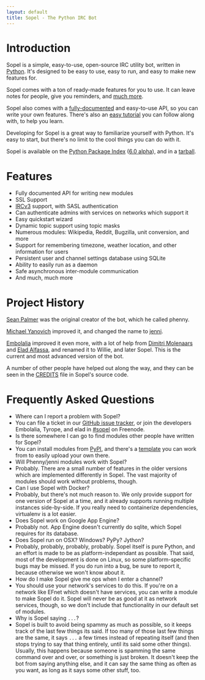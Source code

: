 ```yaml
---
layout: default
title: Sopel - The Python IRC Bot
---
```


# Introduction

<span class="Sopel">Sopel</span> is a simple, easy-to-use, open-source IRC
utility bot, written in [Python](http://python.org). It's designed to be easy
to use, easy to run, and easy to make new features for.

<span class="Sopel">Sopel</span> comes with a ton of ready-made features for
you to use. It can leave notes for people, give you reminders, and
[much more](https://github.com/sopel-irc/sopel/wiki/Commands).

<span class="Sopel">Sopel</span> also comes with a
[fully-documented](/docs) and
easy-to-use API, so you can write your own features. There's also an
[easy tutorial](https://github.com/sopel-irc/sopel/wiki/Sopel-tutorial,-Part-1)
you can follow along with, to help you learn.

Developing for <span class="Sopel">Sopel</span> is a great way to familiarize
yourself with Python. It's easy to start, but there's no limit to the cool
things you can do with it.

<span class="Sopel">Sopel</span> is available on the
[Python Package Index](http://pypi.python.org/pypi/willie/)
([6.0 alpha](http://pypi.python.org/pypi/sopel)), and in a
[tarball](https://github.com/sopel-irc/sopel/releases/latest).

# Features

* Fully documented API for writing new modules
* SSL Support
* [IRCv3](http://ircv3.org) support, with SASL authentication
* Can authenticate admins with services on networks which support it
* Easy quickstart wizard
* Dynamic topic support using topic masks
* Numerous modules: Wikipedia, Reddit, Bugzilla, unit conversion, and more
* Support for remembering timezone, weather location, and other information for
users
* Persistent user and channel settings database using SQLite
* Ability to easily run as a daemon
* Safe asynchronous inter-module communication
* And much, much more

# Project History

[Sean Palmer](http://inamidst.com/) was the original creator of the bot, which
he called phenny.

[Michael Yanovich](https://yanovich.net) improved it, and changed the name to
[jenni](https://github.com/myano/jenni/).

[Embolalia](https://embolalia.com) improved it even more, with a lot of
help from [Dimitri Molenaars](http://tyrope.nl) and
[Elad Alfassa](http://eladalfassa.com), and renamed it to Willie, and later
Sopel. This is the current and most advanced version of the bot.

A number of other people have helped out along the way, and they can be seen in
the [CREDITS](https://github.com/sopel-irc/sopel/blob/master/CREDITS) file in
Sopel's source code.

# Frequently Asked Questions

<ul class="faq">
<li class="q">Where can I report a problem with Sopel?</li>

<li class="a">You can file a ticket in our <a
href="https://github.com/sopel-irc/sopel/issues">GitHub issue tracker</a>, or
join the developers Embolalia, Tyrope, and elad in 
<a href="irc://irc.freenode.net/#sopel">#sopel</a> on Freenode.</li>

<li class="q">Is there somewhere I can go to find modules other people have
written for Sopel?</li>

<li class="a">You can install modules from <a href="https://pypi.python.org/pypi?:action=search&term=sopel_modules&submit=search">PyPI</a>,
and there's a <a href="https://github.com/sopel-irc/sopel-cookiecutter">template</a>
you can work from to easily upload your own there.

<li class="q">Will Phenny/jenni modules work with Sopel?</li>

<li class="a">Probably. There are a small number of features in the older
versions which are implemented differently in Sopel. The vast majority of
modules should work without problems, though.</li>

<li class="q">Can I use Sopel with Docker?</li>

<li class="a">Probably, but there's not much reason to. We only provide support
for one version of Sopel at a time, and it already supports running multiple
instances side-by-side. If you really need to containerize dependencies,
virtualenv is a lot easier.</li>

<li class="q">Does Sopel work on Google App Engine?</li>

<li class="a">Probably not. App Engine doesn't currently do sqlite, which
Sopel requires for its database.</li>

<li class="q">Does Sopel run on OSX? Windows? PyPy? Jython?</li>

<li class="a">Probably, probably, probably, probably. Sopel itself is pure
Python, and an effort is made to be as platform-independant as possible. That
said, most of the development is done on Linux, so some platform-specific bugs
may be missed. If you do run into a bug, be sure to report it, because
otherwise we won't know about it.</li>

<li class="q">How do I make Sopel give me ops when I enter a channel?</li>

<li class="a">You should use your network's services to do this. If you're on a
network like EFnet which doesn't have services, you can write a module to make
Sopel do it. Sopel will never be as good at it as network services, though,
so we don't include that functionality in our default set of modules.</li>

<li class="q">Why is Sopel saying <code>...</code>?</li>

<li class="a">Sopel is built to avoid being spammy as much as possible, so it
keeps track of the last few things its said. If too many of those last few
things are the same, it says <code>...</code> a few times instead of repeating
itself (and then stops trying to say that thing entirely, until its said some
other things). Usually, this happens because someone is spamming the same
command over and over, or something is just broken. It doesn't keep the bot
from saying anything else, and it can say the same thing as often as you want,
as long as it says some other stuff, too.</li>
</ul>
